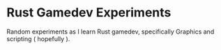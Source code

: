# Rust Gamedev Experiments

Random experiments as I learn Rust gamedev, specifically Graphics and scripting ( hopefully ).
